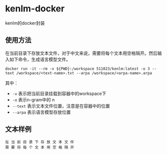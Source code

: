# kenlm-docker
kenlm的docker封装

## 使用方法
在当前目录下存放文本文件，对于中文来说，需要将每个文本用空格隔开。然后输入如下命令，生成语言模型文件。
```shell
docker run -it --rm -v ${PWD}:/workspace 511023/kenlm:latest -o 3 --text /workspace/<text-name>.txt --arpa /workspace/<arpa-name>.arpa
```
其中：
+ `-v` 表示把当前目录挂载到容器中的workspace下
+  `-o` 表示n-gram中的 n 
+ `--text` 表示文本文件位置，注意是在容器中的位置
+ `--arpa` 表示语言模型存放位置

## 文本样例
```
在 当 前 目 录 下 存 放 文 本 文 件
需 要 将 每 个 文 本 用 空 格 隔 开
```

